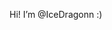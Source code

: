 Hi! I’m @IceDragonn :)
  

<!---
IceDragonn/IceDragonn is a ✨ special ✨ repository because its `README.md` (this file) appears on your GitHub profile.
You can click the Preview link to take a look at your changes.
--->
